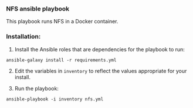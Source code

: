 ### NFS ansible playbook

This playbook runs NFS in a Docker container.

### Installation:

1. Install the Ansible roles that are dependencies for the playbook to run:

`ansible-galaxy install -r requirements.yml`


2. Edit the variables in `inventory` to reflect the values appropriate for your install.

3. Run the playbook:

`ansible-playbook -i inventory nfs.yml`


